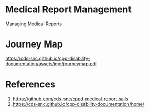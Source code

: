 # Medical Report Management
Managing Medical Reports

# Journey Map
https://cds-snc.github.io/cpp-disability-documentation/assets/img/journeymap.pdf

# References
1. https://github.com/cds-snc/cppd-medical-report-sails
2. https://cds-snc.github.io/cpp-disability-documentation/home/
